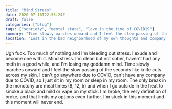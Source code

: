 ```yaml
---
title: "Mind Stress"
date: 2020-07-16T22:55:24Z
draft: false
categories: ["blog"]
tags: ["sobriety", "mental state", "love in the time of COVID19"]
summary: "Time slowly marches onward and I feel the slow passing of the seconds like knife cuts across my skin."
location: "Lost in the bad neighborhood of my own thoughts and company."
---
```



Ugh fuck. Too much of nothing and I'm bleeding out stress. I exude and become one with it. Mind stress. I'm clean but not sober, haven't had any meth in a good while, and I'm losing my goddamn mind. Time slowly marches onward and I feel the slow passing of the seconds like knife cuts across my skin. I can't go anywhere due to COVID, can't have any company due to COVID, so I just sit in my room or sleep in my room. The only break in the monotony are meal times (8, 12, 5) and when I go outside in the heat to smoke a black and mild or vape on my stick. I'm broke, the very definition of broke, and that limits my options even further. I'm stuck in this moment and this moment will never end. 
